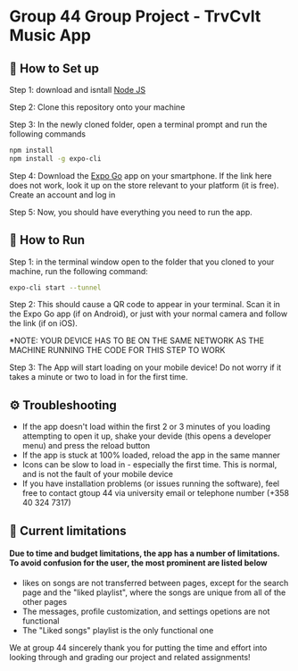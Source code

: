 # Group 44 Group Project - TrvCvlt Music App

## 📝 How to Set up
Step 1: download and isntall [Node JS](https://nodejs.org/en/download)

Step 2: Clone this repository onto your machine

Step 3: In the newly cloned folder, open a terminal prompt and run the following commands
```sh
npm install
npm install -g expo-cli
```
Step 4: Download the [Expo Go](https://expo.dev/client) app on your smartphone. If the link here does not work, look it up on the store relevant to your platform (it is free). Create an account and log in

Step 5: Now, you should have everything you need to run the app.

## 🚀 How to Run
Step 1: in the terminal window open to the folder that you cloned to your machine, run the following command:
```sh
expo-cli start --tunnel               
```
Step 2: This should cause a QR code to appear in your terminal. Scan it in the Expo Go app (if on Android), or just with your normal camera and follow the link (if on iOS). 

*NOTE: YOUR DEVICE HAS TO BE ON THE SAME NETWORK AS THE MACHINE RUNNING THE CODE FOR THIS STEP TO WORK

Step 3: The App will start loading on your mobile device! Do not worry if it takes a minute or two to load in for the first time. 

## ⚙️ Troubleshooting
- If the app doesn't load within the first 2 or 3 minutes of you loading attempting to open it up, shake your devide (this opens a developer menu) and press the reload button
- If the app is stuck at 100% loaded, reload the app in the same manner
- Icons can be slow to load in - especially the first time. This is normal, and is not the fault of your mobile device
- If you have installation problems (or issues running the software), feel free to contact gtoup 44 via university email or telephone number (+358 40 324 7317)

## 📌 Current limitations
#### Due to time and budget limitations, the app has a number of limitations. To avoid confusion for the user, the most prominent are listed below
- likes on songs are not transferred between pages, except for the search page and the "liked playlist", where the songs are unique from all of the other pages
- The messages, profile customization, and settings opetions are not functional
- The "Liked songs" playlist is the only functional one

We at group 44 sincerely thank you for putting the time and effort into looking through and grading our project and related assignments! 
